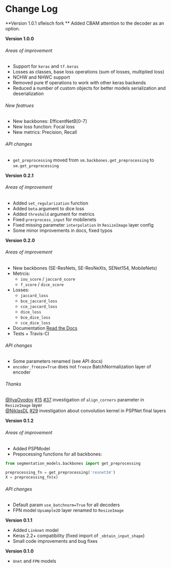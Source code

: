 # Change Log

**Version 1.0.1 sfleisch fork **
Added CBAM attention to the decoder as an option.

**Version 1.0.0**

###### Areas of improvement
 - Support for `keras` and `tf.keras`
 - Losses as classes, base loss operations (sum of losses, multiplied loss)
 - NCHW and NHWC support
 - Removed pure tf operations to work with other keras backends
 - Reduced a number of custom objects for better models serialization and deserialization

###### New featrues
 - New backbones: EfficentNetB[0-7] 
 - New loss function: Focal loss 
 - New metrics: Precision, Recall
 
###### API changes
 - `get_preprocessing` moved from `sm.backbones.get_preprocessing` to `sm.get_preprocessing`

**Version 0.2.1** 

###### Areas of improvement

 - Added `set_regularization` function 
 - Added `beta` argument to dice loss
 - Added `threshold` argument for metrics
 - Fixed `prerprocess_input` for mobilenets
 - Fixed missing parameter `interpolation` in `ResizeImage` layer config
 - Some minor improvements in docs, fixed typos

**Version 0.2.0** 

###### Areas of improvement

 - New backbones (SE-ResNets, SE-ResNeXts, SENet154, MobileNets)
 - Metrcis:  
    - `iou_score` / `jaccard_score`
    - `f_score` / `dice_score`
 - Losses:  
    - `jaccard_loss` 
    - `bce_jaccard_loss`
    - `cce_jaccard_loss`
    - `dice_loss`
    - `bce_dice_loss`
    - `cce_dice_loss`
  - Documentation [Read the Docs](https://segmentation-models.readthedocs.io)
  - Tests + Travis-CI 
    
###### API changes

 - Some parameters renamed (see API docs)
 - `encoder_freeze=True` does not `freeze` BatchNormalization layer of encoder

###### Thanks

[@IlyaOvodov](https://github.com/IlyaOvodov) [#15](https://github.com/qubvel/segmentation_models/issues/15) [#37](https://github.com/qubvel/segmentation_models/pull/37) investigation of `align_corners` parameter in `ResizeImage` layer  
[@NiklasDL](https://github.com/NiklasDL) [#29](https://github.com/qubvel/segmentation_models/issues/29) investigation about convolution kernel in PSPNet final layers

**Version 0.1.2**  

###### Areas of improvement

 - Added PSPModel
 - Prepocessing functions for all backbones: 
```python
from segmentation_models.backbones import get_preprocessing

preprocessing_fn = get_preprocessing('resnet34')
X = preprocessing_fn(x)
```
###### API changes
- Default param `use_batchnorm=True` for all decoders
- FPN model `Upsample2D` layer renamed to `ResizeImage`

**Version 0.1.1**  
 - Added `Linknet` model
 - Keras 2.2+ compatibility (fixed import of `_obtain_input_shape`)
 - Small code improvements and bug fixes

**Version 0.1.0**  
 - `Unet` and `FPN` models
